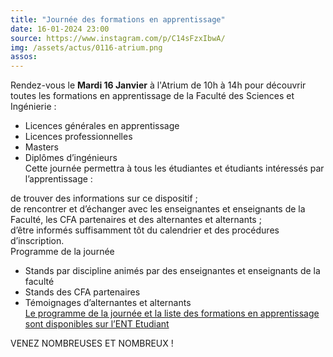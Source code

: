 ```yaml
---
title: "Journée des formations en apprentissage"
date: 16-01-2024 23:00
source: https://www.instagram.com/p/C14sFzxIbwA/
img: /assets/actus/0116-atrium.png
assos:
---
```


Rendez-vous le __Mardi 16 Janvier__ à l'Atrium de 10h à 14h pour découvrir toutes les formations en apprentissage de la Faculté des Sciences et Ingénierie :

- Licences générales en apprentissage  
- Licences professionnelles  
- Masters  
- Diplômes d’ingénieurs  
Cette journée permettra à tous les étudiantes et étudiants intéressés par l’apprentissage :

de trouver des informations sur ce dispositif ;  
de rencontrer et d’échanger avec les enseignantes et enseignants de la Faculté, les CFA partenaires et des alternantes et alternants ;  
d’être informés suffisamment tôt du calendrier et des procédures d’inscription.  
Programme de la journée

- Stands par discipline animés par des enseignantes et enseignants de la faculté  
- Stands des CFA partenaires  
- Témoignages d’alternantes et alternants  
[Le programme de la journée et la liste des formations en apprentissage sont disponibles sur l’ENT Etudiant](https://ent.sorbonne-universite.fr/sciences-etudiants/fr/orientation-et-insertion/actualites-1/jfa.html)

VENEZ NOMBREUSES ET NOMBREUX !